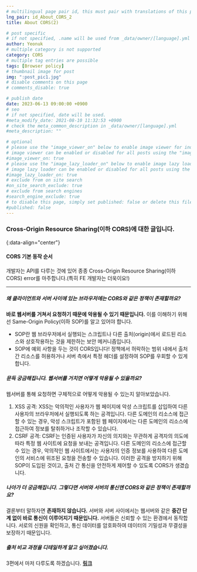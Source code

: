 ```yaml
---
# multilingual page pair id, this must pair with translations of this page. (This name must be unique)
lng_pair: id_About_CORS_2
title: About CORS(2)

# post specific
# if not specified, .name will be used from _data/owner/[language].yml
author: Yeonuk
# multiple category is not supported
category: CORS
# multiple tag entries are possible
tags: [Browser policy]
# thumbnail image for post
img: ":post_pic1.jpg"
# disable comments on this page
# comments_disable: true

# publish date
date: 2023-06-13 09:00:00 +0900
# seo
# if not specified, date will be used.
#meta_modify_date: 2021-08-10 11:32:53 +0900
# check the meta_common_description in _data/owner/[language].yml
#meta_description: ""

# optional
# please use the "image_viewer_on" below to enable image viewer for individual pages or posts (_posts/ or [language]/_posts folders).
# image viewer can be enabled or disabled for all posts using the "image_viewer_posts: true" setting in _data/conf/main.yml.
#image_viewer_on: true
# please use the "image_lazy_loader_on" below to enable image lazy loader for individual pages or posts (_posts/ or [language]/_posts folders).
# image lazy loader can be enabled or disabled for all posts using the "image_lazy_loader_posts: true" setting in _data/conf/main.yml.
#image_lazy_loader_on: true
# exclude from on site search
#on_site_search_exclude: true
# exclude from search engines
#search_engine_exclude: true
# to disable this page, simply set published: false or delete this file
#published: false
---
```


<!-- outline-start -->

### Cross-Origin Resource Sharing(이하 CORS)에 대한 글입니다.

{:data-align="center"}

<!-- outline-end -->

#### CORS 기본 동작 순서

개발자는 API를 다루는 것에 있어 종종 Cross-Origin Resource Sharing(이하 CORS) error를 마주합니다.(특히 FE 개발자는 더욱이요!)

---

##### 왜 클라이언트와 서버 사이에 있는 브라우저에는 CORS와 같은 정책이 존재할까요?

**바로 웹서버를 거쳐서 요청하기 때문에 악용될 수 있기 때문입니다.**
이를 이해하기 위해선 Same-Origin Policy(이하 SOP)를 알고 있어야 합니다.

- SOP란 웹 브라우저에서 실행되는 스크립트나 다른 출처(origin)에서 로드된 리소스와 상호작용하는 것을 제한하는 보안 메커니즘입니다.
- SOP에 예외 사항을 두는 것이 CORS입니다! 정책에서 허락하는 범위 내에서 출처간 리소스를 허용하거나 서버 측에서 특정 헤더를 설정하여 SOP를 우회할 수 있게 합니다.

##### 문득 궁금해집니다. 웹서버를 거치면 어떻게 악용될 수 있을까요?

웹서버를 통해 요청하면 구체적으로 어떻게 악용될 수 있는지 알아보았습니다.

1. XSS 공격: XSS는 악의적인 사용자가 웹 페이지에 악성 스크립트를 삽입하여 다른 사용자의 브라우저에서 실행되도록 하는 공격입니다. 다른 도메인의 리소스에 접근할 수 있는 경우, 악성 스크립트가 포함된 웹 페이지에서는 다른 도메인의 리소스에 접근하여 정보를 탈취하거나 조작할 수 있습니다.
2. CSRF 공격: CSRF는 인증된 사용자가 자신의 의지와는 무관하게 공격자의 의도에 따라 특정 웹 사이트에 요청을 보내는 공격입니다. 다른 도메인의 리소스에 접근할 수 있는 경우, 악의적인 웹 사이트에서는 사용자의 인증 정보를 사용하여 다른 도메인의 서비스에 위조된 요청을 전송할 수 있습니다.
   이러한 공격을 방지하기 위해 SOP이 도입된 것이고, 출처 간 통신을 안전하게 제어할 수 있도록 CORS가 생겼습니다.

##### 나아가 더 궁금해집니다. 그렇다면 서버와 서버의 통신엔 CORS와 같은 정책이 존재할까요?

결론부터 말하자면 **존재하지 않습니다.**
서버와 서버 사이에서는 웹서버와 같은 **중간 단계 없이 바로 통신이 이루어지기 때문입니다.** 서버들은 신뢰할 수 있는 환경에서 동작합니다. 서로의 신원을 확인하고, 통신 데이터를 암호화하여 데이터의 기밀성과 무결성을 보장하기 때문입니다.

##### 출처 비교 과정을 디테일하게 알고 싶어졌습니다.

3편에서 마저 다루도록 하겠습니다. **[링크](https://yeonuk44.github.io/posts/2023-06-14-CORS-3)**
